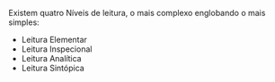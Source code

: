 Existem quatro Níveis de leitura, o mais complexo englobando o mais simples:
- Leitura Elementar
- Leitura Inspecional
- Leitura Analítica
- Leitura Sintópica